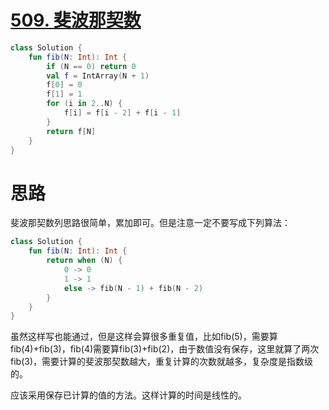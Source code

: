 # [509. 斐波那契数](https://leetcode-cn.com/problems/fibonacci-number/)

```kotlin
class Solution {
    fun fib(N: Int): Int {
        if (N == 0) return 0
        val f = IntArray(N + 1)
        f[0] = 0
        f[1] = 1
        for (i in 2..N) {
            f[i] = f[i - 2] + f[i - 1]
        }
        return f[N]
    }
}
```

# 思路

斐波那契数列思路很简单，累加即可。但是注意一定不要写成下列算法：

```kotlin
class Solution {
    fun fib(N: Int): Int {
        return when (N) {
            0 -> 0
            1 -> 1
            else -> fib(N - 1) + fib(N - 2)
        }
    }
}
```

虽然这样写也能通过，但是这样会算很多重复值，比如fib(5)，需要算fib(4)+fib(3)，fib(4)需要算fib(3)+fib(2)，由于数值没有保存，这里就算了两次fib(3)，需要计算的斐波那契数越大，重复计算的次数就越多，复杂度是指数级的。

应该采用保存已计算的值的方法。这样计算的时间是线性的。

